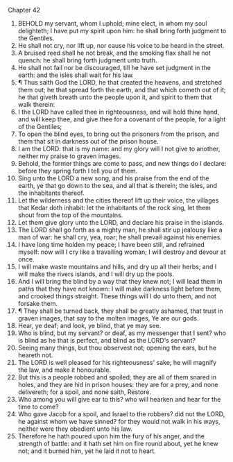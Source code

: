 

Chapter 42

1. BEHOLD my servant, whom I uphold; mine elect, in whom my soul delighteth; I have put my spirit upon him: he shall bring forth judgment to the Gentiles.
2. He shall not cry, nor lift up, nor cause his voice to be heard in the street.
3. A bruised reed shall he not break, and the smoking flax shall he not quench: he shall bring forth judgment unto truth.
4. He shall not fail nor be discouraged, till he have set judgment in the earth: and the isles shall wait for his law.
5. ¶ Thus saith God the LORD, he that created the heavens, and stretched them out; he that spread forth the earth, and that which cometh out of it; he that giveth breath unto the people upon it, and spirit to them that walk therein:
6. I the LORD have called thee in righteousness, and will hold thine hand, and will keep thee, and give thee for a covenant of the people, for a light of the Gentiles;
7. To open the blind eyes, to bring out the prisoners from the prison, and them that sit in darkness out of the prison house.
8. I am the LORD: that is my name: and my glory will I not give to another, neither my praise to graven images.
9. Behold, the former things are come to pass, and new things do I declare: before they spring forth I tell you of them.
10. Sing unto the LORD a new song, and his praise from the end of the earth, ye that go down to the sea, and all that is therein; the isles, and the inhabitants thereof.
11. Let the wilderness and the cities thereof lift up their voice, the villages that Kedar doth inhabit: let the inhabitants of the rock sing, let them shout from the top of the mountains.
12. Let them give glory unto the LORD, and declare his praise in the islands.
13. The LORD shall go forth as a mighty man, he shall stir up jealousy like a man of war: he shall cry, yea, roar; he shall prevail against his enemies.
14. I have long time holden my peace; I have been still, and refrained myself: now will I cry like a travailing woman; I will destroy and devour at once.
15. I will make waste mountains and hills, and dry up all their herbs; and I will make the rivers islands, and I will dry up the pools.
16. And I will bring the blind by a way that they knew not; I will lead them in paths that they have not known: I will make darkness light before them, and crooked things straight.  These things will I do unto them, and not forsake them.
17. ¶ They shall be turned back, they shall be greatly ashamed, that trust in graven images, that say to the molten images, Ye are our gods.
18. Hear, ye deaf; and look, ye blind, that ye may see.
19. Who is blind, but my servant?  or deaf, as my messenger that I sent?  who is blind as he that is perfect, and blind as the LORD's servant?
20. Seeing many things, but thou observest not; opening the ears, but he heareth not.
21. The LORD is well pleased for his righteousness' sake; he will magnify the law, and make it honourable.
22. But this is a people robbed and spoiled; they are all of them snared in holes, and they are hid in prison houses: they are for a prey, and none delivereth; for a spoil, and none saith, Restore.
23. Who among you will give ear to this?  who will hearken and hear for the time to come?
24. Who gave Jacob for a spoil, and Israel to the robbers?  did not the LORD, he against whom we have sinned?  for they would not walk in his ways, neither were they obedient unto his law.
25. Therefore he hath poured upon him the fury of his anger, and the strength of battle: and it hath set him on fire round about, yet he knew not; and it burned him, yet he laid it not to heart.
